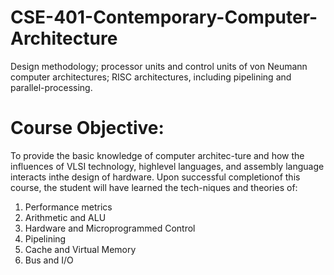 # CSE-401-Contemporary-Computer-Architecture
Design methodology; processor units and control units of von Neumann computer architectures; RISC architectures, including pipelining and parallel-processing.

# **Course Objective:**

To provide the basic knowledge of computer architec-ture and how the influences of VLSI technology, highlevel languages, and assembly language interacts inthe design of hardware. Upon successful completionof this course, the student will have learned the tech-niques and theories of:
1. Performance metrics
2. Arithmetic and ALU
3. Hardware and Microprogrammed Control
4. Pipelining
5. Cache and Virtual Memory
6. Bus and I/O